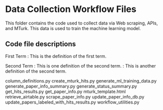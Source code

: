 # Data Collection Workflow Files

This folder contains the code used to collect data via Web scraping, APIs, and MTurk. This data is used to 
train the machine learning model. 

## Code file descriptions

First Term
: This is the definition of the first term.

Second Term
: This is one definition of the second term.
: This is another definition of the second term.

column_definitions.py
create_mturk_hits.py
generate_ml_training_data.py
generate_paper_info_summary.py
generate_status_summary.py
get_hits_results.py
get_paper_info.py
mturk_template.html
retrieve_airtable.py
scrape_paper_info.py
update_paper_info_db.py
update_papers_labeled_with_hits_results.py
workflow_utilities.py
